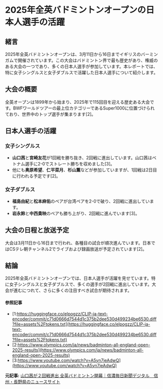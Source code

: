 # 2025年全英バドミントンオープンの日本人選手の活躍

## 緒言

2025年全英バドミントンオープンは、3月11日から16日までイギリスのバーミンガムで開催されています。この大会はバドミントン界で最も歴史があり、権威のある大会の一つであり、多くの日本人選手が参加しています。本レポートでは、特に女子シングルスと女子ダブルスで活躍した日本人選手について紹介します。

## 大会の概要

全英オープンは1899年から始まり、2025年で115回目を迎える歴史ある大会です。BWFワールドツアーの最上位カテゴリーであるSuper1000に位置づけられており、世界中のトップ選手が集まります[2]。

## 日本人選手の活躍

### 女子シングルス

- **山口茜**と**宮崎友花**が1回戦を勝ち抜き、2回戦に進出しています。山口茜はベトナム選手に2-0でストレート勝ちを収めました[3]。
- 他にも**奥原希望**、**仁平菜月**、**杉山薫**などが参加していますが、1回戦は2日目に行われる予定です[2]。

### 女子ダブルス

- **福島由紀**と**松本麻佑**のペアが台湾ペアを2-0で破り、2回戦に進出しています。
- **岩永鈴**と**中西貴映**のペアも勝ち上がり、2回戦に進んでいます[3]。

## 大会の日程と放送予定

大会は3月11日から16日まで行われ、各種目の試合が順次進んでいます。日本ではCSテレ朝チャンネル2でライブおよび録画放送が予定されています[2]。

## 結論

2025年全英バドミントンオープンでは、日本人選手が活躍を見せています。特に女子シングルスと女子ダブルスで、多くの選手が2回戦に進出しています。大会が進むにつれて、さらに多くの注目すべき試合が期待されます。

#### 参照記事
- [1:https://huggingface.co/elpogzz/CLIP-ja-text-encoder/commit/c71d0666d7544d1c375b2dee530d499234be6530.diff?file=assets%2Ftokens.txt](https://huggingface.co/elpogzz/CLIP-ja-text-encoder/commit/c71d0666d7544d1c375b2dee530d499234be6530.diff?file=assets%2Ftokens.txt)
- [2:https://www.olympics.com/ja/news/badminton-all-england-open-2025-results](https://www.olympics.com/ja/news/badminton-all-england-open-2025-results)
- [3:https://www.youtube.com/watch?v=A5yn7jeAdwQ](https://www.youtube.com/watch?v=A5yn7jeAdwQ)


**元記事:** [山口茜が２回戦進出 全英バドミントン開幕｜信濃毎日新聞デジタル　信州・長野県のニュースサイト](https://www.shinmai.co.jp/news/article/CNTS2025031101280)